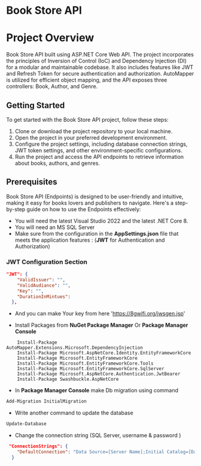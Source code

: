 # Book Store API
# Project Overview

Book Store API built using ASP.NET Core Web API. The project incorporates the principles of Inversion of Control (IoC) and Dependency Injection (DI) for a modular and maintainable codebase. It also includes features like JWT and Refresh Token for secure authentication and authorization. AutoMapper is utilized for efficient object mapping, and the API exposes three controllers: Book, Author, and Genre.

## Getting Started

To get started with the Book Store API project, follow these steps:

1. Clone or download the project repository to your local machine.
2. Open the project in your preferred development environment.
3. Configure the project settings, including database connection strings, JWT token settings, and other environment-specific configurations.
4. Run the project and access the API endpoints to retrieve information about books, authors, and genres.

## Prerequisites

Book Store API (Endpoints) is designed to be user-friendly and intuitive, making it easy for books lovers and publishers to navigate. Here's a step-by-step guide on how to use the Endpoints effectively:

- You will need the latest Visual Studio 2022 and the latest .NET Core 8.
- You will need  an MS SQL Server
- Make sure from the configuration in the **AppSettings.json** file that meets the application features :
    (**JWT** for Authentication and Authorization)

### JWT Configuration Section

```json
"JWT": {
    "ValidIssuer": "",
    "ValidAudiance": "",
    "Key": "",
    "DurationInMintues": 
  },
```
- And you can make Your key from here  'https://8gwifi.org/jwsgen.jsp'

- Install Packages from **NuGet Package Manager** Or **Package Manager Console**
```
    Install-Package AutoMapper.Extensions.Microsoft.DependencyInjection
    Install-Package Microsoft.AspNetCore.Identity.EntityFrameworkCore
    Install-Package Microsoft.EntityFrameworkCore
    Install-Package Microsoft.EntityFrameworkCore.Tools
    Install-Package Microsoft.EntityFrameworkCore.SqlServer
    Install-Package Microsoft.AspNetCore.Authentication.JwtBearer
    Install-Package Swashbuckle.AspNetCore
```

- In **Package Manager Console** make Db migration using command

```cmd
Add-Migration InitialMigration
```
- Write another command to update the database

```cmd
Update-Database
```
- Change the connection string (SQL Server, username & password )

```json
 "ConnectionStrings": {
    "DefaultConnection": "Data Source=[Server Name];Initial Catalog=[DataBase Name];User ID=[Sql server Username];Password=[Sql server Password];Connect Timeout=30;Encrypt=False;Trust Server Certificate=True;Application Intent=ReadWrite;Multi Subnet Failover=False"
  }
```
